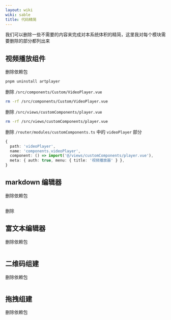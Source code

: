 ```yaml
---
layout: wiki
wiki: sable
title: 代码精简
---
```


我们可以删除一些不需要的内容来完成对本系统体积的精简，这里我对每个模块需要删除的部分都列出来

## 视频播放组件

删除依赖包

```bash
pnpm uninstall artplayer
```

删除 `/src/components/Custom/VideoPlayer.vue`

```bash
rm -rf /src/components/Custom/VideoPlayer.vue
```

删除 `/src/views/customComponents/player.vue`

```bash
rm -rf /src/views/customComponents/player.vue
```

删除 `/router/modules/customComponents.ts` 中的 `videoPlayer` 部分

```ts
{
  path: 'videoPlayer',
  name: 'components.videoPlayer',
  component: () => import('@/views/customComponents/player.vue'),
  meta: { auth: true, menu: { title: '视频播放器' } },
}
```

## markdown 编辑器

删除依赖包

```bash

```

删除

## 富文本编辑器

删除依赖包

```bash

```

## 二维码组建

删除依赖包

```bash

```

## 拖拽组建

删除依赖包

```bash

```
